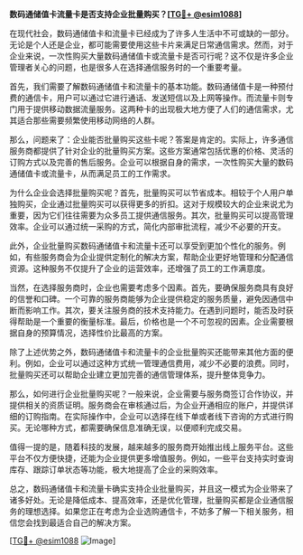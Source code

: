 **数码通储值卡流量卡是否支持企业批量购买？[[TG💪+ @esim1088](https://t.me/s/esim1088)]**

在现代社会，数码通储值卡和流量卡已经成为了许多人生活中不可或缺的一部分。无论是个人还是企业，都可能需要使用这些卡片来满足日常通信需求。然而，对于企业来说，一次性购买大量数码通储值卡或流量卡是否可行呢？这不仅是许多企业管理者关心的问题，也是很多人在选择通信服务时的一个重要考量。

首先，我们需要了解数码通储值卡和流量卡的基本功能。数码通储值卡是一种预付费的通信卡，用户可以通过它进行通话、发送短信以及上网等操作。而流量卡则专门用于提供移动数据流量服务。这两种卡的出现极大地方便了人们的通信需求，尤其适合那些需要频繁使用移动网络的人群。

那么，问题来了：企业能否批量购买这些卡呢？答案是肯定的。实际上，许多通信服务商都提供了针对企业的批量购买方案。这些方案通常包括优惠的价格、灵活的订购方式以及完善的售后服务。企业可以根据自身的需求，一次性购买大量的数码通储值卡或流量卡，从而满足员工的工作需求。

为什么企业会选择批量购买呢？首先，批量购买可以节省成本。相较于个人用户单独购买，企业通过批量购买可以获得更多的折扣。这对于规模较大的企业来说尤为重要，因为它们往往需要为众多员工提供通信服务。其次，批量购买可以提高管理效率。企业可以通过统一采购的方式，简化内部审批流程，减少不必要的开支。

此外，企业批量购买数码通储值卡和流量卡还可以享受到更加个性化的服务。例如，有些服务商会为企业提供定制化的解决方案，帮助企业更好地管理和分配通信资源。这种服务不仅提升了企业的运营效率，还增强了员工的工作满意度。

当然，在选择服务商时，企业也需要考虑多个因素。首先，要确保服务商具有良好的信誉和口碑。一个可靠的服务商能够为企业提供稳定的服务质量，避免因通信中断而影响工作。其次，要关注服务商的技术支持能力。在遇到问题时，能否及时获得帮助是一个重要的衡量标准。最后，价格也是一个不可忽视的因素。企业需要根据自身的预算情况，选择性价比最高的方案。

除了上述优势之外，数码通储值卡和流量卡的企业批量购买还能带来其他方面的便利。例如，企业可以通过这种方式统一管理通信费用，减少不必要的浪费。同时，批量购买还可以帮助企业建立更加完善的通信管理体系，提升整体竞争力。

那么，如何进行企业批量购买呢？一般来说，企业需要与服务商签订合作协议，并提供相关的资质证明。服务商会在审核通过后，为企业开通相应的账户，并提供详细的订购指南。在实际操作中，企业可以选择在线下单或者线下咨询的方式进行购买。无论哪种方式，都需要确保信息准确无误，以便顺利完成交易。

值得一提的是，随着科技的发展，越来越多的服务商开始推出线上服务平台。这些平台不仅方便快捷，还能为企业提供更多增值服务。例如，一些平台支持实时查询库存、跟踪订单状态等功能，极大地提高了企业的采购效率。

总之，数码通储值卡和流量卡确实支持企业批量购买，并且这一模式为企业带来了诸多好处。无论是降低成本、提高效率，还是优化管理，批量购买都是企业通信服务的理想选择。如果您正在考虑为企业选购通信卡，不妨多了解一下相关服务，相信您会找到最适合自己的解决方案。

[[TG💪+ @esim1088](https://t.me/s/esim1088) ![Image](https://i.postimg.cc/4NQfJmqS/Snipaste-2025-05-13-00-14-12.png)]